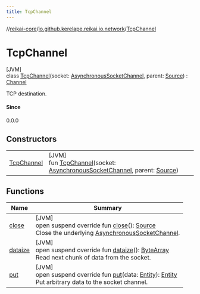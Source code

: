 ```yaml
---
title: TcpChannel
---
```

//[reikai-core](../../../index.html)/[io.github.kerelape.reikai.io.network](../index.html)/[TcpChannel](index.html)



# TcpChannel



[JVM]\
class [TcpChannel](index.html)(socket: [AsynchronousSocketChannel](https://docs.oracle.com/javase/8/docs/api/java/nio/channels/AsynchronousSocketChannel.html), parent: [Source](../../io.github.kerelape.reikai.io/-source/index.html)) : [Channel](../../io.github.kerelape.reikai.io/-channel/index.html)

TCP destination.



#### Since



0.0.0



## Constructors


| | |
|---|---|
| [TcpChannel](-tcp-channel.html) | [JVM]<br>fun [TcpChannel](-tcp-channel.html)(socket: [AsynchronousSocketChannel](https://docs.oracle.com/javase/8/docs/api/java/nio/channels/AsynchronousSocketChannel.html), parent: [Source](../../io.github.kerelape.reikai.io/-source/index.html)) |


## Functions


| Name | Summary |
|---|---|
| [close](close.html) | [JVM]<br>open suspend override fun [close](close.html)(): [Source](../../io.github.kerelape.reikai.io/-source/index.html)<br>Close the underlying [AsynchronousSocketChannel](https://docs.oracle.com/javase/8/docs/api/java/nio/channels/AsynchronousSocketChannel.html). |
| [dataize](dataize.html) | [JVM]<br>open suspend override fun [dataize](dataize.html)(): [ByteArray](https://kotlinlang.org/api/latest/jvm/stdlib/kotlin/-byte-array/index.html)<br>Read next chunk of data from the socket. |
| [put](put.html) | [JVM]<br>open suspend override fun [put](put.html)(data: [Entity](../../io.github.kerelape.reikai.core/-entity/index.html)): [Entity](../../io.github.kerelape.reikai.core/-entity/index.html)<br>Put arbitrary data to the socket channel. |

